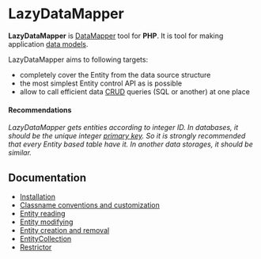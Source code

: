 LazyDataMapper
===

**LazyDataMapper** is [DataMapper](http://en.wikipedia.org/wiki/Data_mapper_pattern) tool for **PHP**.
It is tool for making application [data models](http://en.wikipedia.org/wiki/Data_model).

LazyDataMapper aims to following targets:

- completely cover the Entity from the data source structure
- the most simplest Entity control API as is possible
- allow to call efficient data [CRUD](http://en.wikipedia.org/wiki/Create,_read,_update_and_delete) queries (SQL or another)
at one place

#### Recommendations

*LazyDataMapper gets entities according to integer ID. In databases, it should be the unique integer
[primary key](http://en.wikipedia.org/wiki/Unique_key).
So it is strongly recommended that every Entity based table have it. In another data storages, it should be
similar.*

## Documentation

- [Installation](DOC/1.Installation.md)
- [Classname conventions and customization](DOC/2.Classname-conventions-and-customization.md)
- [Entity reading](DOC/3.Entity-reading.md)
- [Entity modifying](DOC/4.Entity-modifying.md)
- [Entity creation and removal](DOC/5.Entity-creation-and-removal.md)
- [EntityCollection](DOC/6.EntityCollection.md)
- [Restrictor](DOC/7.Restrictor.md)
